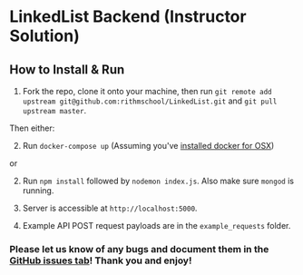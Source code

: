 # LinkedList Backend (Instructor Solution)

## How to Install & Run

1.  Fork the repo, clone it onto your machine, then run `git remote add upstream git@github.com:rithmschool/LinkedList.git` and `git pull upstream master`.

Then either:

2.  Run `docker-compose up` (Assuming you've [installed docker for OSX](https://store.docker.com/editions/community/docker-ce-desktop-mac))

or

2.  Run `npm install` followed by `nodemon index.js`. Also make sure `mongod` is running.

3.  Server is accessible at `http://localhost:5000`.

4.  Example API POST request payloads are in the `example_requests` folder.

### Please let us know of any bugs and document them in the [GitHub issues tab](https://github.com/rithmschool/LinkedList/issues)! Thank you and enjoy!
